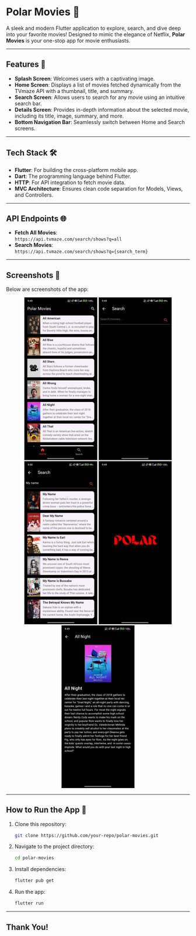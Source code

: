 # **Polar Movies 🎥**  
A sleek and modern Flutter application to explore, search, and dive deep into your favorite movies! Designed to mimic the elegance of Netflix, **Polar Movies** is your one-stop app for movie enthusiasts.

---

## **Features 🚀**  
- **Splash Screen**: Welcomes users with a captivating image.  
- **Home Screen**: Displays a list of movies fetched dynamically from the TVmaze API with a thumbnail, title, and summary.  
- **Search Screen**: Allows users to search for any movie using an intuitive search bar.  
- **Details Screen**: Provides in-depth information about the selected movie, including its title, image, summary, and more.  
- **Bottom Navigation Bar**: Seamlessly switch between Home and Search screens.  

---

## **Tech Stack 🛠️**  
- **Flutter**: For building the cross-platform mobile app.  
- **Dart**: The programming language behind Flutter.  
- **HTTP**: For API integration to fetch movie data.  
- **MVC Architecture**: Ensures clean code separation for Models, Views, and Controllers.  

---

## **API Endpoints 🌐**  
- **Fetch All Movies**:  
  `https://api.tvmaze.com/search/shows?q=all`  
- **Search Movies**:  
  `https://api.tvmaze.com/search/shows?q={search_term}`  

---

## **Screenshots 📸**  
Below are screenshots of the app:  

<p align="center">
  <img src="assets/screenshots/mobile_screenshot_one.jpg" alt="Screenshot 1" width="200">
  <img src="assets/screenshots/mobile_screenshot_two.jpg" alt="Screenshot 2" width="200">
  <img src="assets/screenshots/mobile_screenshot_three.jpg" alt="Screenshot 3" width="200">
  <img src="assets/screenshots/mobile_screenshot_four.jpg" alt="Screenshot 4" width="200">
  <img src="assets/screenshots/mobile_screenshot_five.jpg" alt="Screenshot 5" width="200">
</p>  

---

## **How to Run the App 🏃**  
1. Clone this repository:  
   ```bash
   git clone https://github.com/your-repo/polar-movies.git
2. Navigate to the project directory:
   ```bash
   cd polar-movies
3. Install dependencies:
   ```bash
   flutter pub get
4. Run the app:
   ```bash
   flutter run

---

## **Thank You!**

